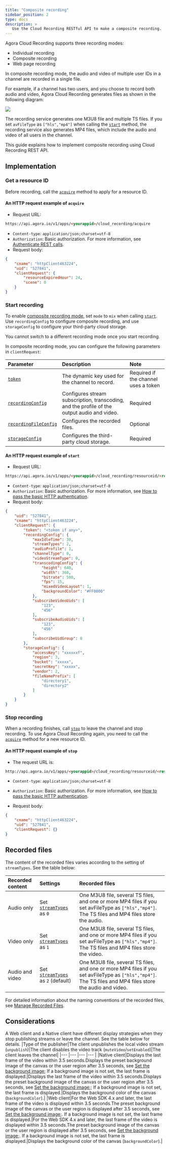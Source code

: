 ```yaml
---
title: "Composite recording"
sidebar_position: 2
type: docs
description: >
   Use the Cloud Recording RESTful API to make a composite recording.
---
```


Agora Cloud Recording supports three recording modes:

- Individual recording
- Composite recording
- Web page recording

In composite recording mode, the audio and video of multiple user IDs in a channel are recorded in a single file.

For example, if a channel has two users, and you choose to record both audio and video, Agora Cloud Recording generates files as shown in the following diagram:

![](https://web-cdn.agora.io/docs-files/1619530186898)

The recording service generates one M3U8 file and multiple TS files. If you set `avFileType` as `["hls","mp4"]` when calling the [`start`](../reference/rest-api/start) method, the recording service also generates MP4 files, which include the audio and video of all users in the channel.

This guide explains how to implement composite recording using Cloud Recording REST API.

## Implementation

### Get a resource ID

Before recording, call the [`acquire`](../reference/rest-api/acquire) method to apply for a resource ID.

#### An HTTP request example of `acquire`

- Request URL: 

```html
https://api.agora.io/v1/apps/<yourappid>/cloud_recording/acquire
```

- `Content-type`: `application/json;charset=utf-8`
- `Authorization`: Basic authorization. For more information, see [Authenticate REST calls](../reference/restful-authentication).
- Request body:

```json
{
    "cname": "httpClient463224",
    "uid": "527841",
    "clientRequest": {
        "resourceExpiredHour": 24,
        "scene": 0
    }
}
```

### Start recording

To enable [composite recording mode](./composite-mode), set `mode` to `mix` when calling  [`start`](../reference/rest-api/start). Use `recordingConfig` to configure composite recording, and use `storageConfig` to configure your third-party cloud storage.

You cannot switch to a different recording mode once you start recording.


In composite recording mode, you can configure the following parameters in `clientRequest`:

| Parameter             | Description                                                  | Note                                 |
| :-------------------- | :----------------------------------------------------------- | :----------------------------------- |
| [`token`](../reference/glossary#token)               | The dynamic key used for the channel to record. | Required if the channel uses a token |
| [`recordingConfig`](../reference/rest-api/start#recording-configuration)     | Configures stream subscription, transcoding, and the profile of the output audio and video. | Required                             |
| [`recordingFileConfig`](../reference/rest-api/start#configurations-for-the-recorded-files) | Configures the recorded files.                               | Optional                             |
|  [`storageConfig`](../reference/rest-api/start#cloud-storage-configuration)       | Configures the third-party cloud storage.                    | Required                             |

#### An HTTP request example of `start`

- Request URL:

```html
https://api.agora.io/v1/apps/<yourappid>/cloud_recording/resourceid/<resourceid>/mode/mix/start
```

- `Content-type`: `application/json;charset=utf-8`
- `Authorization`: Basic authorization. For more information, see [How to pass the basic HTTP authentication](../reference/restful-authentication).
- Request body:

```json
{
    "uid": "527841",
    "cname": "httpClient463224",
    "clientRequest": {
        "token": "<token if any>",
        "recordingConfig": {
            "maxIdleTime": 30,
            "streamTypes": 2,
            "audioProfile": 1,
            "channelType": 0,
            "videoStreamType": 0,
            "transcodingConfig": {
                "height": 640,
                "width": 360,
                "bitrate": 500,
                "fps": 15,
                "mixedVideoLayout": 1,
                "backgroundColor": "#FF0000"
            },
            "subscribeVideoUids": [
                "123",
                "456"
            ],
            "subscribeAudioUids": [
                "123",
                "456"
            ],
            "subscribeUidGroup": 0
        },
        "storageConfig": {
            "accessKey": "xxxxxxf",
            "region": 3,
            "bucket": "xxxxx",
            "secretKey": "xxxxx",
            "vendor": 2,
            "fileNamePrefix": [
                "directory1",
                "directory2"
            ]
        }
    }
}
```

### Stop recording    

When a recording finishes, call [`stop`](../reference/rest-api/stop) to leave the channel and stop recording. To use Agora Cloud Recording again, you need to call the [`acquire`](../reference/rest-api/acquire) method for a new resource ID.

#### An HTTP request example of `stop`

- The request URL is: 

 ```html
 http://api.agora.io/v1/apps/<yourappid>/cloud_recording/resourceid/<resourceid>/sid/<sid>/mode/mix/stop
 ```
- `Content-type`: `application/json;charset=utf-8`

- `Authorization`: Basic authorization. For more information, see [How to pass the basic HTTP authentication](../reference/restful-authentication).

- Request body:

```json
{
    "cname": "httpClient463224",
    "uid": "527841",
    "clientRequest": {}
}
```

## Recorded files

The content of the recorded files varies according to the setting of `streamTypes`. See the table below:

| Recorded content | Settings                           | Recorded files                                               |
| :--------------- | :--------------------------------- | :----------------------------------------------------------- |
| Audio only       | Set [`streamTypes`](../reference/rest-api/start#recording-configuration) as `0`           | One M3U8 file, several TS files, and one or more MP4 files if you set avFileType as `["hls","mp4"]`. The TS files and MP4 files store the audio. |
| Video only       | Set [`streamTypes`](../reference/rest-api/start#recording-configuration) as `1`           | One M3U8 file, several TS files, and one or more MP4 files if you set avFileType as `["hls","mp4"]`. The TS files and MP4 files store the video. |
| Audio and video  | Set [`streamTypes`](../reference/rest-api/start#recording-configuration) as `2` (default) | One M3U8 file, several TS files, and one or more MP4 files if you set avFileType as `["hls","mp4"]`. The TS files and MP4 files store the audio and video. |


For detailed information about the naming conventions of the recorded files, see [Manage Recorded Files](./manage-files).

<a name="Considerations"></a>
## Considerations

A Web client and a Native client have different display strategies when they stop publishing streams or leave the channel. See the table below for details.
|Type of the publisher|The client unpublishes the local video stream (`unpublish`)|The client disables the video track (`muteVideo`/`setEnabled`)|The client leaves the channel|
|--- |--- |--- |--- |
|Native client|Displays the last frame of the video within 3.5 seconds.Displays the preset background image of the canvas or the user region after 3.5 seconds, see <a href="./layout#set-the-background-color-or-background-image">Set the background image</a>; If a background image is not set, the last frame is displayed.|Displays the last frame of the video within 3.5 seconds.Displays the preset background image of the canvas or the user region after 3.5 seconds, see <a href="./layout#set-the-background-color-or-background-image">Set the background image</a>;; If a background image is not set, the last frame is displayed.|Displays the background color of the canvas (`backgroundColor`).|
|Web client|For the Web SDK 4.x and later, the last frame of the video is displayed within 3.5 seconds.The preset background image of the canvas or the user region is displayed after 3.5 seconds, see <a href="./layout#set-the-background-color-or-background-image">Set the background image</a>;. If a background image is not set, the last frame is displayed.|For the Web SDK 4.x and later, the last frame of the video is displayed within 3.5 seconds.The preset background image of the canvas or the user region is displayed after 3.5 seconds, see <a href="./layout#set-the-background-color-or-background-image">Set the background image</a>;. If a background image is not set, the last frame is displayed.|Displays the background color of the canvas (`backgroundColor`).|




